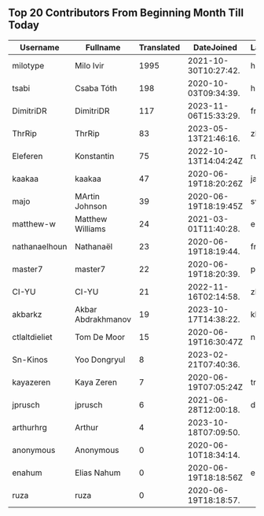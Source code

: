 ## Top 20 Contributors From Beginning Month Till Today ##
|Username|Fullname|Translated|DateJoined|Language|
|--------|--------|----------|----------|-------|
|milotype|Milo Ivir|1995|2021-10-30T10:27:42.|hr|
|tsabi|Csaba Tóth|198|2020-10-03T09:34:39.|hu|
|DimitriDR|DimitriDR|117|2023-11-06T15:33:29.|fr|
|ThrRip|ThrRip|83|2023-05-13T21:46:16.|zh_Hans|
|Eleferen|Konstantin|75|2022-10-13T14:04:24Z|ru|
|kaakaa|kaakaa|47|2020-06-19T18:20:26Z|ja|
|majo|MArtin Johnson|39|2020-06-19T18:19:45Z|sv|
|matthew-w|Matthew Williams|24|2021-03-01T11:40:28.|en_AU|
|nathanaelhoun|Nathanaël|23|2020-06-19T18:19:44.|fr|
|master7|master7|22|2020-06-19T18:20:39.|pl|
|CI-YU|CI-YU|21|2022-11-16T02:14:58.|zh_Hant|
|akbarkz|Akbar Abdrakhmanov|19|2023-10-17T14:38:22.|kk|
|ctlaltdieliet|Tom De Moor|15|2020-06-19T16:30:47Z|nl|
|Sn-Kinos|Yoo Dongryul|8|2023-02-21T07:40:36.||
|kayazeren|Kaya Zeren|7|2020-06-19T07:05:24Z|tr|
|jprusch|jprusch|6|2021-06-28T12:00:18.|de|
|arthurhrg|Arthur|4|2023-10-18T07:09:50.||
|anonymous|Anonymous|0|2020-06-10T18:34:14.||
|enahum|Elias  Nahum|0|2020-06-19T18:18:56Z|es|
|ruza|ruza|0|2020-06-19T18:18:57.||
